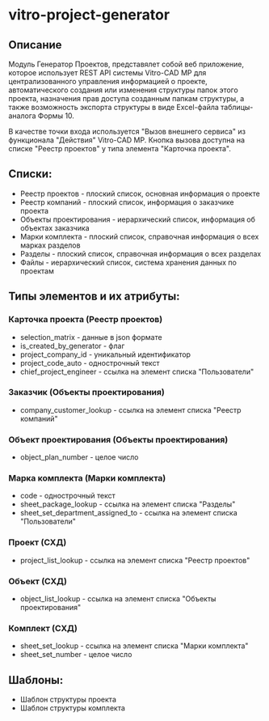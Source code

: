 # vitro-project-generator

## Описание
Модуль Генератор Проектов, представялет собой веб приложение, которое использует REST API системы Vitro-CAD MP для централизованного управления информацией о проекте, автоматического создания или изменения структуры папок этого проекта, назначения прав доступа созданным папкам структуры, а также возможность экспорта структуры в виде Excel-файла таблицы-аналога Формы 10.

В качестве точки входа используется "Вызов внешнего сервиса" из функционала "Действия" Vitro-CAD MP. Кнопка вызова доступна на списке "Реестр проектов" у типа элемента "Карточка проекта".

## Списки:
* Реестр проектов - плоский список, основная информация о проекте
* Реестр компаний - плоский список, информация о заказчике проекта
* Объекты проектирования - иерархический список, информация об объектах заказчика
* Марки комплекта  - плоский список, справочная информация о всех марках разделов
* Разделы - плоский список, справочная информация о всех разделах
* Файлы - иерархический список, система хранения данных по проектам

## Типы элементов и их атрибуты:

### Карточка проекта (Реестр проектов)
* selection_matrix - данные в json формате
* is_created_by_generator - флаг
* project_company_id - уникальный идентификатор
* project_code_auto - однострочный текст
* chief_project_engineer - ссылка на элемент списка "Пользователи"

### Заказчик (Объекты проектирования)
* company_customer_lookup - ссылка на элемент списка "Реестр компаний"

### Объект проектирования (Объекты проектирования)
* object_plan_number - целое число

### Марка комплекта (Марки комплекта)
* code - однострочный текст
* sheet_package_lookup - ссылка на элемент списка "Разделы"
* sheet_set_department_assigned_to - ссылка на элемент списка "Пользователи"

### Проект (СХД)
* project_list_lookup - ссылка на элемент списка "Реестр проектов"

### Объект (СХД)
* object_list_lookup - ссылка на элемент списка "Объекты проектирования"

### Комплект (СХД)
* sheet_set_lookup - ссылка на элемент списка "Марки комплекта"
* sheet_set_number - целое число

## Шаблоны:
* Шаблон структуры проекта
* Шаблон структуры комплекта